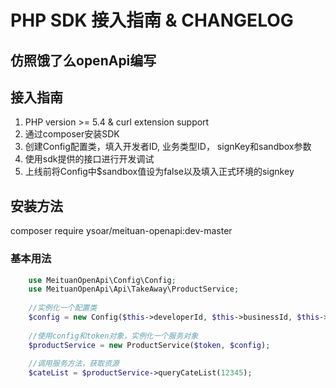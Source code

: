 # PHP SDK 接入指南 & CHANGELOG

## 仿照饿了么openApi编写

## 接入指南

  1. PHP version >= 5.4 & curl extension support
  2. 通过composer安装SDK
  3. 创建Config配置类，填入开发者ID, 业务类型ID， signKey和sandbox参数
  4. 使用sdk提供的接口进行开发调试
  5. 上线前将Config中$sandbox值设为false以及填入正式环境的signkey

## 安装方法
composer require ysoar/meituan-openapi:dev-master
  
### 基本用法

```php
    use MeituanOpenApi\Config\Config;
    use MeituanOpenApi\Api\TakeAway\ProductService;
    
    //实例化一个配置类
    $config = new Config($this->developerId, $this->businessId, $this->signKey, false);
    
    //使用config和token对象，实例化一个服务对象
    $productService = new ProductService($token, $config);
    
    //调用服务方法，获取资源
    $cateList = $productService->queryCateList(12345);

```



